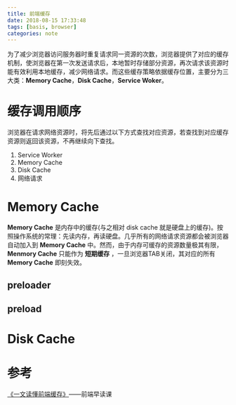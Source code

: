 ```yaml
---
title: 前端缓存
date: 2018-08-15 17:33:48
tags: [basis, browser]
categories: note
---
```


为了减少浏览器访问服务器时重复请求同一资源的次数，浏览器提供了对应的缓存机制，使浏览器在第一次发送请求后，本地暂时存储部分资源，再次请求该资源时能有效利用本地缓存，减少网络请求。而这些缓存策略依据缓存位置，主要分为三大类：**Memory Cache**，**Disk Cache**，**Service Woker**。

# 缓存调用顺序

浏览器在请求网络资源时，将先后通过以下方式查找对应资源，若查找到对应缓存资源则返回该资源，不再继续向下查找。

1. Service Worker
2. Memory Cache
3. Disk Cache
4. 网络请求

# Memory Cache

**Memory Cache** 是内存中的缓存(与之相对 disk cache 就是硬盘上的缓存)。按照操作系统的常理：先读内存，再读硬盘。几乎所有的网络请求资源都会被浏览器自动加入到 **Memory Cache** 中。然而，由于内存可缓存的资源数量极其有限， **Menmory Cache** 只能作为 **短期缓存** ，一旦浏览器TAB关闭，其对应的所有 **Memory Cache** 即刻失效。

## preloader

## preload

# Disk Cache

# 参考

[《一文读懂前端缓存》](https://mp.weixin.qq.com/s/cUqkG3NETmJbglDXfSf0tg)——前端早读课
